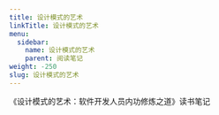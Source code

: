 ```yaml
---
title: 设计模式的艺术
linkTitle: 设计模式的艺术
menu:
  sidebar:
    name: 设计模式的艺术
    parent: 阅读笔记
weight: -250
slug: 设计模式的艺术
---
```


《设计模式的艺术：软件开发人员内功修炼之道》读书笔记